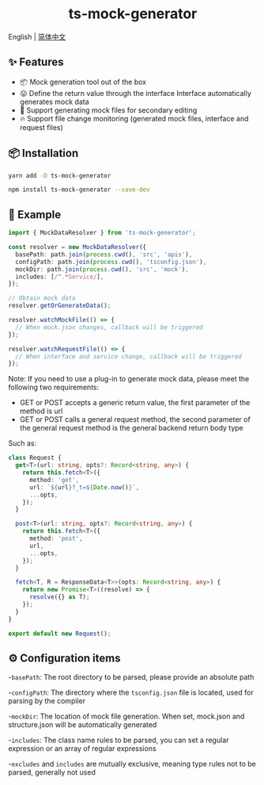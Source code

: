 <h1 align="center">ts-mock-generator</h1>

English | [简体中文](./README-zh_CN.md)

## ✨ Features

- 📦 Mock generation tool out of the box
- 😛 Define the return value through the interface Interface automatically generates mock data
- 📄 Support generating mock files for secondary editing
- 🔥 Support file change monitoring (generated mock files, interface and request files)

## 📦 Installation

```bash
yarn add -D ts-mock-generator
```

```bash
npm install ts-mock-generator --save-dev
```

## 🔨 Example

```typescript
import { MockDataResolver } from 'ts-mock-generator';

const resolver = new MockDataResolver({
  basePath: path.join(process.cwd(), 'src', 'apis'),
  configPath: path.join(process.cwd(), 'tsconfig.json'),
  mockDir: path.join(process.cwd(), 'src', 'mock'),
  includes: [/^.*Service/],
});

// Obtain mock data
resolver.getOrGenerateData();

resolver.watchMockFile(() => {
  // When mock.json changes, callback will be triggered
});

resolver.watchRequestFile(() => {
  // When interface and service change, callback will be triggered
});
```

Note: If you need to use a plug-in to generate mock data, please meet the following two requirements:

- GET or POST accepts a generic return value, the first parameter of the method is url
- GET or POST calls a general request method, the second parameter of the general request method is the general backend return body type

Such as:

```typescript
class Request {
  get<T>(url: string, opts?: Record<string, any>) {
    return this.fetch<T>({
      method: 'get',
      url: `${url}?_t=${Date.now()}`,
      ...opts,
    });
  }

  post<T>(url: string, opts?: Record<string, any>) {
    return this.fetch<T>({
      method: 'post',
      url,
      ...opts,
    });
  }

  fetch<T, R = ResponseData<T>>(opts: Record<string, any>) {
    return new Promise<T>((resolve) => {
      resolve({} as T);
    });
  }
}

export default new Request();
```

## ⚙️ Configuration items

-`basePath`: The root directory to be parsed, please provide an absolute path

-`configPath`: The directory where the `tsconfig.json` file is located, used for parsing by the compiler

-`mockDir`: The location of mock file generation. When set, mock.json and structure.json will be automatically generated

-`includes`: The class name rules to be parsed, you can set a regular expression or an array of regular expressions

-`excludes` and `includes` are mutually exclusive, meaning type rules not to be parsed, generally not used
